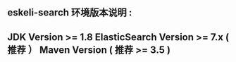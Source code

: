   eskeli-search 环境版本说明 : 
---------------------------------------------------------------------
  JDK Version >= 1.8
  ElasticSearch Version >= 7.x ( 推荐 ）
  Maven Version ( 推荐 >= 3.5 )
---------------------------------------------------------------------
